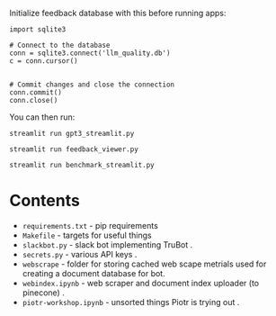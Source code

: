 Initialize feedback database with this before running apps:

```
import sqlite3

# Connect to the database
conn = sqlite3.connect('llm_quality.db')
c = conn.cursor()


# Commit changes and close the connection
conn.commit()
conn.close()
```

You can then run:

`streamlit run gpt3_streamlit.py`

`streamlit run feedback_viewer.py`

`streamlit run benchmark_streamlit.py`
# Contents

- `requirements.txt` - pip requirements
- `Makefile` - targets for useful things
- `slackbot.py` - slack bot implementing TruBot .
- `secrets.py` - various API keys .
- `webscrape` - folder for storing cached web scape metrials used for creating a document database for bot.
- `webindex.ipynb` - web scraper and document index uploader (to pinecone) .
- `piotr-workshop.ipynb` - unsorted things Piotr is trying out .
